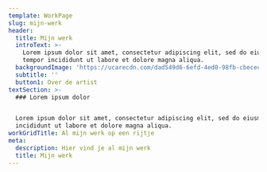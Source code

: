 ```yaml
---
template: WorkPage
slug: mijn-werk
header:
  title: Mijn werk
  introText: >-
    Lorem ipsum dolor sit amet, consectetur adipiscing elit, sed do eiusmod
    tempor incididunt ut labore et dolore magna aliqua.
  backgroundImage: 'https://ucarecdn.com/dad549d6-6efd-4ed0-98fb-cbecec73f43b/'
  subtitle: ''
  button1: Over de artist
textSection: >-
  ### Lorem ipsum dolor


  Lorem ipsum dolor sit amet, consectetur adipiscing elit, sed do eiusmod tempor
  incididunt ut labore et dolore magna aliqua.
workGridTitle: Al mijn werk op een rijtje
meta:
  description: Hier vind je al mijn werk
  title: Mijn werk
---
```

